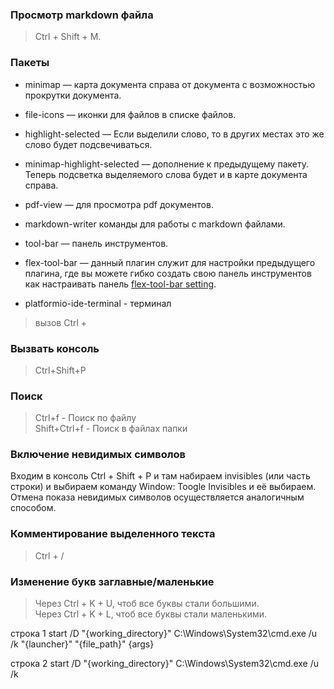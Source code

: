 ### Просмотр  markdown файла
> Ctrl + Shift + M.


### Пакеты

- minimap — карта документа справа от документа с возможностью прокрутки документа.
- file-icons — иконки для файлов в списке файлов.
- highlight-selected — Если выделили слово, то в других местах это же слово будет подсвечиваться.
- minimap-highlight-selected — дополнение к предыдущему пакету. Теперь подсветка выделяемого слова будет и в карте документа справа.
- pdf-view — для просмотра pdf документов.
- markdown-writer команды для работы с markdown файлами.
- tool-bar — панель инструментов.
- flex-tool-bar ― данный плагин служит для настройки предыдущего плагина, где вы можете гибко создать свою панель инструментов
как настраивать панель [flex-tool-bar setting](https://atom.io/packages/flex-tool-bar).

- platformio-ide-terminal - терминал
> вызов Ctrl +

### Вызвать консоль   
> Ctrl+Shift+P

### Поиск    
> Ctrl+f - Поиск по файлу   
> Shift+Ctrl+f - Поиск в файлах папки

### Включение невидимых символов    
Входим в консоль Ctrl + Shift + P и там набираем invisibles (или часть строки) и выбираем команду Window: Toogle Invisibles и её выбираем.
Отмена показа невидимых символов осуществляется аналогичным способом.

### Комментирование выделенного текста    
> Ctrl + /   

### Изменение букв заглавные/маленькие   
> Через Ctrl + K + U, чтоб все буквы стали большими.    
> Через Ctrl + K + L, чтоб все буквы стали маленькими.


строка 1
start /D "{working_directory}" C:\Windows\System32\cmd.exe /u /k "{launcher}" "{file_path}" {args}

строка 2
start /D "{working_directory}" C:\Windows\System32\cmd.exe /u /k
